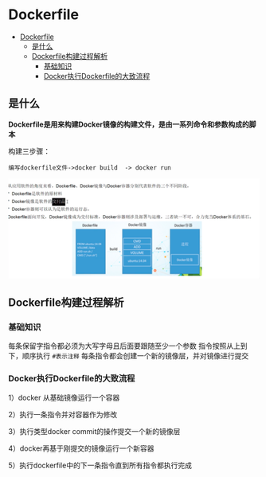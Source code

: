 # Dockerfile


<!-- TOC -->

- [Dockerfile](#dockerfile)
  - [是什么](#%e6%98%af%e4%bb%80%e4%b9%88)
  - [Dockerfile构建过程解析](#dockerfile%e6%9e%84%e5%bb%ba%e8%bf%87%e7%a8%8b%e8%a7%a3%e6%9e%90)
    - [基础知识](#%e5%9f%ba%e7%a1%80%e7%9f%a5%e8%af%86)
    - [Docker执行Dockerfile的大致流程](#docker%e6%89%a7%e8%a1%8cdockerfile%e7%9a%84%e5%a4%a7%e8%87%b4%e6%b5%81%e7%a8%8b)

<!-- /TOC -->
## 是什么

**Dockerfile是用来构建Docker镜像的构建文件，是由一系列命令和参数构成的脚本**

构建三步骤：
```
编写dockerfile文件->docker build  -> docker run
```

![](https://raw.githubusercontent.com/Syncma/Figurebed/master/img/dockerfile1.png)




## Dockerfile构建过程解析

### 基础知识

每条保留字指令都必须为大写字母且后面要跟随至少一个参数
指令按照从上到下，顺序执行
`#表示注释`
每条指令都会创建一个新的镜像层，并对镜像进行提交

### Docker执行Dockerfile的大致流程

1）docker 从基础镜像运行一个容器

2）执行一条指令并对容器作为修改

3）执行类型docker commit的操作提交一个新的镜像层

4）docker再基于刚提交的镜像运行一个新容器

5）执行dockerfile中的下一条指令直到所有指令都执行完成



